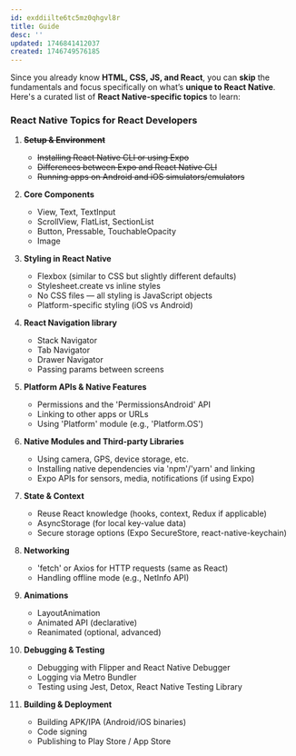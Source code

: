 ```yaml
---
id: exddiilte6tc5mz0qhgvl8r
title: Guide
desc: ''
updated: 1746841412037
created: 1746749576185
---
```


Since you already know **HTML, CSS, JS, and React**, you can **skip** the fundamentals and focus specifically on what’s **unique to React Native**. Here's a curated list of **React Native-specific topics** to learn:

### React Native Topics for React Developers

1. ~~**Setup & Environment**~~
    - ~~Installing React Native CLI or using Expo~~
    - ~~Differences between Expo and React Native CLI~~
    - ~~Running apps on Android and iOS simulators/emulators~~

1.  **Core Components**
    - View, Text, TextInput
    - ScrollView, FlatList, SectionList
    - Button, Pressable, TouchableOpacity
    - Image

1. **Styling in React Native**
    - Flexbox (similar to CSS but slightly different defaults)
    - Stylesheet.create vs inline styles
    - No CSS files — all styling is JavaScript objects
    - Platform-specific styling (iOS vs Android)

1. **React Navigation library**
    - Stack Navigator
    - Tab Navigator
    - Drawer Navigator
    - Passing params between screens

1. **Platform APIs & Native Features**
    - Permissions and the 'PermissionsAndroid' API
    - Linking to other apps or URLs
    - Using 'Platform' module (e.g., 'Platform.OS')

1. **Native Modules and Third-party Libraries**
    - Using camera, GPS, device storage, etc.
    - Installing native dependencies via 'npm'/'yarn' and linking
    - Expo APIs for sensors, media, notifications (if using Expo)

1. **State & Context**
    - Reuse React knowledge (hooks, context, Redux if applicable)
    - AsyncStorage (for local key-value data)
    - Secure storage options (Expo SecureStore, react-native-keychain)

1. **Networking**
    - 'fetch' or Axios for HTTP requests (same as React)
    - Handling offline mode (e.g., NetInfo API)

1. **Animations**
    - LayoutAnimation
    - Animated API (declarative)
    - Reanimated (optional, advanced)

1. **Debugging & Testing**
    - Debugging with Flipper and React Native Debugger
    - Logging via Metro Bundler
    - Testing using Jest, Detox, React Native Testing Library

1. **Building & Deployment**
    - Building APK/IPA (Android/iOS binaries)
    - Code signing
    - Publishing to Play Store / App Store